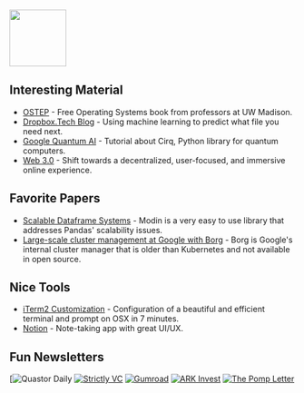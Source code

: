 ### <img src="https://blog.joypixels.com/content/images/2020/09/owl.gif" width="100px">

## Interesting Material

- [OSTEP](https://pages.cs.wisc.edu/~remzi/OSTEP/#book-chapters) - Free Operating Systems book from professors at UW Madison.
- [Dropbox.Tech Blog](https://dropbox.tech/machine-learning/content-suggestions-machine-learning) - Using machine learning to predict what file you need next.
- [Google Quantum AI](https://quantumai.google/education) - Tutorial about Cirq, Python library for quantum computers.
- [Web 3.0](https://www.gemini.com/cryptopedia/web-3-0-definition-open-internet-decentralized) - Shift towards a decentralized, user-focused, and immersive online experience.

## Favorite Papers
- [Scalable Dataframe Systems](https://arxiv.org/pdf/2001.00888.pdf) - Modin is a very easy to use library that addresses Pandas' scalability issues.
- [Large-scale cluster management at Google with Borg](https://dl.acm.org/doi/pdf/10.1145/2741948.2741964) - Borg is Google's internal cluster manager that is older than Kubernetes and not available in open source.

## Nice Tools
- [iTerm2 Customization](https://medium.com/@Clovis_app/configuration-of-a-beautiful-efficient-terminal-and-prompt-on-osx-in-7-minutes-827c29391961) - Configuration of a beautiful and efficient terminal and prompt on OSX in 7 minutes.
- [Notion](https://www.notion.so/) - Note-taking app with great UI/UX.

## Fun Newsletters
[![Quastor Daily](https://www.quastor.org/)
[![Strictly VC](https://img.shields.io/badge/Strictly_VC-orange?style=for-the-badge)](https://www.strictlyvc.com/newsletter/)
[![Gumroad](https://img.shields.io/badge/Gumroad-orange?style=for-the-badge)](https://gumroad.gumroad.com/)
[![ARK Invest](https://img.shields.io/badge/ARK_Invest-orange?style=for-the-badge)](https://ark-invest.com/newsletters/)
[![The Pomp Letter](https://img.shields.io/badge/The_Pomp_Letter-orange?style=for-the-badge)](https://pomp.substack.com/)

